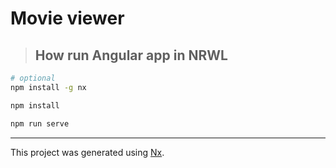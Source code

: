 # Movie viewer

> ## How run Angular app in NRWL

```bash
# optional
npm install -g nx

npm install

npm run serve
```

---

This project was generated using [Nx](https://nx.dev).

